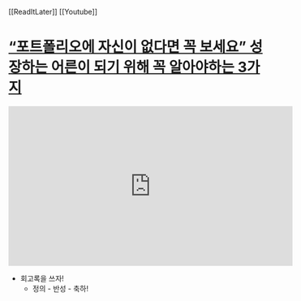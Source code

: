 [[ReadItLater]] [[Youtube]]

# [“포트폴리오에 자신이 없다면 꼭 보세요” 성장하는 어른이 되기 위해 꼭 알아야하는 3가지](https://www.youtube.com/watch?v=MEq4_Lik4Xw)

<iframe width="560" height="315" src="https://www.youtube-nocookie.com/embed/MEq4_Lik4Xw" title="YouTube video player" frameborder="0" allow="accelerometer; autoplay; clipboard-write; encrypted-media; gyroscope; picture-in-picture" allowfullscreen></iframe>

- 회고록을  쓰자!
	- 정의 - 반성 - 축하!